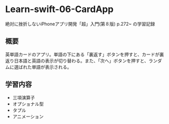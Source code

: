 # Learn-swift-06-CardApp
絶対に挫折しないiPhoneアプリ開発「超」入門(第８版) p.272~ の学習記録

## 概要
英単語カードのアプリ。単語の下にある「裏返す」ボタンを押すと、カードが裏返り日本語と英語の表示が切り替わる。また、「次へ」ボタンを押すと、ランダムに選ばれた単語が表示される。

## 学習内容
- 三項演算子
- オプショナル型
- タプル
- アニメーション
